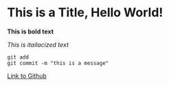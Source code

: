 # This is a Title, Hello World! 
**This is bold text**

*This is itailacized text*

```
git add 
git commit -m "this is a message"
```

[Link to Github](https://github.com/)